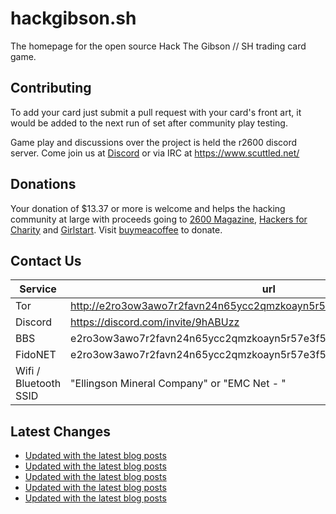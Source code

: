 # hackgibson.sh
The homepage for the open source Hack The Gibson // SH trading card game.


## Contributing

To add your card just submit a pull request with your card's front art, it would be added to the next run of set after community play testing.

Game play and discussions over the project is held the r2600 discord server. Come join us at [Discord](https://discord.com/invite/9hABUzz) or via IRC at https://www.scuttled.net/


## Donations

Your donation of $13.37 or more is welcome and helps the hacking community at large with proceeds going to [2600 Magazine](https://2600.com/), [Hackers for Charity](https://hackersforcharity.org) and [Girlstart](https://girlstart.org).  Visit [buymeacoffee](https://www.buymeacoffee.com/hackgibson.sh) to donate.


## Contact Us

Service | url
-|-
Tor | http://e2ro3ow3awo7r2favn24n65ycc2qmzkoayn5r57e3f56nvjwdcgg32ad.onion
Discord | https://discord.com/invite/9hABUzz
BBS | e2ro3ow3awo7r2favn24n65ycc2qmzkoayn5r57e3f56nvjwdcgg32ad.onion:23
FidoNET | e2ro3ow3awo7r2favn24n65ycc2qmzkoayn5r57e3f56nvjwdcgg32ad.onion:24554
Wifi / Bluetooth SSID | "Ellingson Mineral Company" or "EMC Net - <fidonet address>"

## Latest Changes
<!-- BLOG-POST-LIST:START -->
- [Updated with the latest blog posts](https://github.com/DFW2600/hackgibson.sh/commit/9773d926a0997f35b8e615feecb97202c879a671)
- [Updated with the latest blog posts](https://github.com/DFW2600/hackgibson.sh/commit/5d07f987072a6137987b0e94fd73c8fa9dd59113)
- [Updated with the latest blog posts](https://github.com/DFW2600/hackgibson.sh/commit/ffa1428d4ecc9bf312a7bb9bc7a18f22af3c5392)
- [Updated with the latest blog posts](https://github.com/DFW2600/hackgibson.sh/commit/1938cff68b22af9b9c7065d898d0d21e92feabbf)
- [Updated with the latest blog posts](https://github.com/DFW2600/hackgibson.sh/commit/07a5afa3dbd3850306ad5b4aa4ee658fda562046)
<!-- BLOG-POST-LIST:END -->
